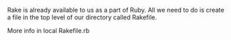 Rake is already available to us as a part of Ruby. All we need to do is create a file in the top level of our directory called Rakefile. 

More info in local Rakefile.rb 